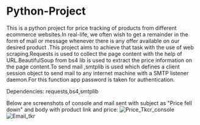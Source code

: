 # Python-Project
This is a  python project for price tracking of products from different ecommerce websites.In real-life, we often wish to get a remainder in the form of mail or message whenever there is any offer available on our desired product .This project aims to achieve that task with the use of web scraping.Requests is used to collect the page content with the help of URL.BeautifulSoup from bs4 lib is used to extract the price information on the page content.To send mail ,smtplib is used which defines a client session object to send mail to any internet machine with a SMTP listener daemon.For this function app password is taken for authentication.

Dependencies: requests,bs4,smtplib

Below are screenshots of console and mail sent with subject as "Price fell down" and body with product link and price:
![Price_Tkcr_console](https://user-images.githubusercontent.com/82224979/126925796-e040a867-ef10-49d0-9a48-6b5bd04a1122.png)
![Email_tkr](https://user-images.githubusercontent.com/82224979/126925088-9f47d482-4406-4eeb-a998-6c9738e6317e.PNG)


